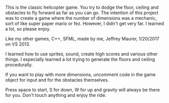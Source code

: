 This is the classic helicopter game. You try to dodge the floor, ceiling and obstacles to fly forward as far as you can go. The intention of this project was to create a game where the number of dimensions was a mechanic, sort of like super paper mario or fez. However, I didn't get very far. I learned a lot, so please enjoy. 

Like my other games, C++, SFML, made by me, Jeffrey Maurer, 1/20/2017 on VS 2013.

I learned how to use sprites, sound, create high scores and various other things. I especially learned a lot trying to generate the floors and ceiling procedurally.

If you want to play with more dimensions, uncomment code in the game object for input and for the obstacles themselves.

Press space to start, S for down, W for up and gravity will always be there for you. Don't touch anything and enjoy the ride.

